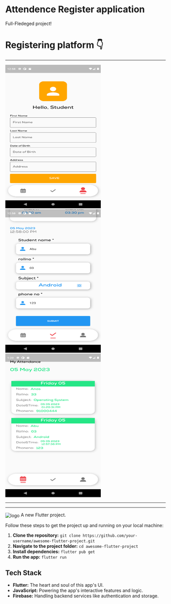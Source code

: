 # Attendence Register application
Full-Fledeged project!                

# Registering platform 👇
<hr/>
<div >
    <img src="/register.png" width="300px" height = "450px"</img>
    <img src="/mark.png" width="300px" height = "450px"</img>
     <img src="/display.png" width="300px" height = "450px"</img>
</div>
<hr>
<hr>
<img align="center" width="500" alt="logo" src="https://user-images.githubusercontent.com/55774240/122635653-da725d80-d102-11eb-9208-4c8d8b4a1ac6.png" />
A new Flutter project.

Follow these steps to get the project up and running on your local machine:

1. **Clone the repository:** `git clone https://github.com/your-username/awesome-flutter-project.git`
2. **Navigate to the project folder:** `cd awesome-flutter-project`
3. **Install dependencies:** `flutter pub get`
4. **Run the app:** `flutter run`

## Tech Stack

- **Flutter:** The heart and soul of this app's UI.
- **JavaScript:** Powering the app's interactive features and logic.
- **Firebase:** Handling backend services like authentication and storage.
